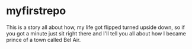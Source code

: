 # myfirstrepo

This is a story all about how,
my life got flipped turned upside down,
so if you got a minute just sit right there and I'll tell you all about how I became prince of a town called Bel Air.
